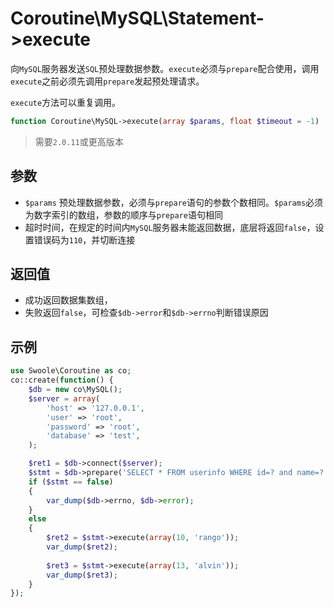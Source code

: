 # Coroutine\MySQL\Statement->execute

向`MySQL`服务器发送`SQL`预处理数据参数。`execute`必须与`prepare`配合使用，调用`execute`之前必须先调用`prepare`发起预处理请求。

`execute`方法可以重复调用。

```php
function Coroutine\MySQL->execute(array $params, float $timeout = -1) : bool
```

> 需要`2.0.11`或更高版本

参数
----
* `$params` 预处理数据参数，必须与`prepare`语句的参数个数相同。`$params`必须为数字索引的数组，参数的顺序与`prepare`语句相同
* 超时时间，在规定的时间内`MySQL`服务器未能返回数据，底层将返回`false`，设置错误码为`110`，并切断连接

返回值
----
* 成功返回数据集数组，
* 失败返回`false`，可检查`$db->error`和`$db->errno`判断错误原因

示例
----
```php
use Swoole\Coroutine as co;
co::create(function() {
    $db = new co\MySQL();
    $server = array(
        'host' => '127.0.0.1',
        'user' => 'root',
        'password' => 'root',
        'database' => 'test',
    );

    $ret1 = $db->connect($server);
    $stmt = $db->prepare('SELECT * FROM userinfo WHERE id=? and name=?');
    if ($stmt == false)
    {
		var_dump($db->errno, $db->error);
    }
	else
	{
		$ret2 = $stmt->execute(array(10, 'rango'));
    	var_dump($ret2);
		
		$ret3 = $stmt->execute(array(13, 'alvin'));
    	var_dump($ret3);
	}
});
```